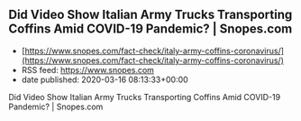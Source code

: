 ## Did Video Show Italian Army Trucks Transporting Coffins Amid COVID-19 Pandemic? | Snopes.com
 - [https://www.snopes.com/fact-check/italy-army-coffins-coronavirus/](https://www.snopes.com/fact-check/italy-army-coffins-coronavirus/)
 - RSS feed: https://www.snopes.com
 - date published: 2020-03-16 08:13:33+00:00

Did Video Show Italian Army Trucks Transporting Coffins Amid COVID-19 Pandemic? | Snopes.com

